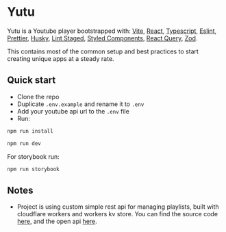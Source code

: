 # Yutu

Yutu is a Youtube player bootstrapped with: [Vite](https://github.com/vitejs/vite), [React](https://reactjs.org/), [Typescript](https://www.typescriptlang.org/), [Eslint](https://eslint.org/), [Prettier](https://prettier.io/), [Husky](https://typicode.github.io/husky/), [Lint Staged](https://github.com/okonet/lint-staged), [Styled Components](https://styled-components.com/), [React Query](https://tanstack.com/query), [Zod](https://zod.dev/).

This contains most of the common setup and best practices to start creating unique apps at a steady rate.

## Quick start

- Clone the repo
- Duplicate `.env.example` and rename it to `.env`
- Add your youtube api url to the `.env` file
- Run:

```bash
npm run install
```

```bash
npm run dev
```

For storybook run:

```bash
npm run storybook
```

## Notes
- Project is using custom simple rest api for managing playlists, built with cloudflare workers and workers kv store. You can find the source code [here](https://github.com/daroxs95/yutu-be), and the open api [here](https://yutu-be.daroxs95.workers.dev/).
